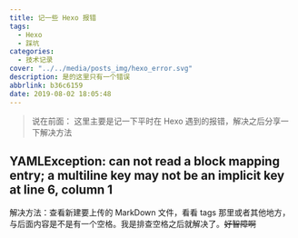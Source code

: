 ```yaml
---
title: 记一些 Hexo 报错
tags:
  - Hexo
  - 踩坑
categories:
  - 技术记录
cover: "../../media/posts_img/hexo_error.svg"
description: 是的这里只有一个错误
abbrlink: b36c6159
date: 2019-08-02 18:05:48
---
```

>说在前面：
>这里主要是记一下平时在 Hexo 遇到的报错，解决之后分享一下解决方法

## YAMLException: can not read a block mapping entry; a multiline key may not be an implicit key at line 6, column 1

解决方法：查看新建要上传的 MarkDown 文件，看看 tags 那里或者其他地方，与后面内容是不是有一个空格。我是排查空格之后就解决了。~~好智障啊~~

